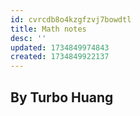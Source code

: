 ```yaml
---
id: cvrcdb8o4kzgfzvj7bowdtl
title: Math notes
desc: ''
updated: 1734849974843
created: 1734849922137
---
```

## By Turbo Huang